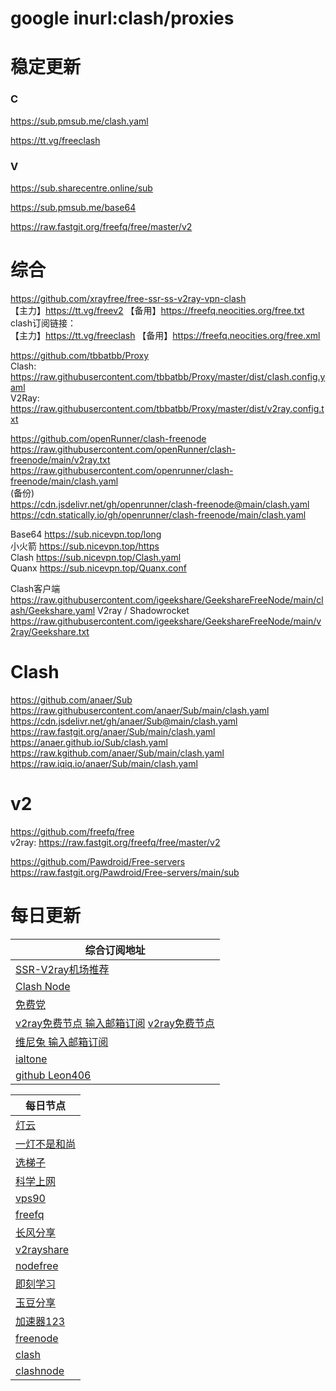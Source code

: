 # google inurl:clash/proxies

# 稳定更新
### C
https://sub.pmsub.me/clash.yaml

https://tt.vg/freeclash

### V
https://sub.sharecentre.online/sub

https://sub.pmsub.me/base64

https://raw.fastgit.org/freefq/free/master/v2

# 综合
https://github.com/xrayfree/free-ssr-ss-v2ray-vpn-clash \
【主力】https://tt.vg/freev2 【备用】https://freefq.neocities.org/free.txt \
clash订阅链接： \
【主力】https://tt.vg/freeclash 【备用】https://freefq.neocities.org/free.xml

https://github.com/tbbatbb/Proxy \
Clash: https://raw.githubusercontent.com/tbbatbb/Proxy/master/dist/clash.config.yaml \
V2Ray: https://raw.githubusercontent.com/tbbatbb/Proxy/master/dist/v2ray.config.txt

https://github.com/openRunner/clash-freenode \
https://raw.githubusercontent.com/openRunner/clash-freenode/main/v2ray.txt \
https://raw.githubusercontent.com/openrunner/clash-freenode/main/clash.yaml \
(备份) \
https://cdn.jsdelivr.net/gh/openrunner/clash-freenode@main/clash.yaml \
https://cdn.statically.io/gh/openrunner/clash-freenode/main/clash.yaml

Base64 https://sub.nicevpn.top/long \
小火箭 https://sub.nicevpn.top/https \
Clash https://sub.nicevpn.top/Clash.yaml \
Quanx https://sub.nicevpn.top/Quanx.conf

Clash客户端
https://raw.githubusercontent.com/igeekshare/GeekshareFreeNode/main/clash/Geekshare.yaml
V2ray / Shadowrocket
https://raw.githubusercontent.com/igeekshare/GeekshareFreeNode/main/v2ray/Geekshare.txt

# Clash
https://github.com/anaer/Sub \
https://raw.githubusercontent.com/anaer/Sub/main/clash.yaml \
https://cdn.jsdelivr.net/gh/anaer/Sub@main/clash.yaml \
https://raw.fastgit.org/anaer/Sub/main/clash.yaml \
https://anaer.github.io/Sub/clash.yaml \
https://raw.kgithub.com/anaer/Sub/main/clash.yaml \
https://raw.iqiq.io/anaer/Sub/main/clash.yaml

# v2
https://github.com/freefq/free \
v2ray: https://raw.fastgit.org/freefq/free/master/v2

https://github.com/Pawdroid/Free-servers \
https://raw.fastgit.org/Pawdroid/Free-servers/main/sub

# 每日更新
| 综合订阅地址                                                                               |
|--------------------------------------------------------------------------------------|
| [SSR-V2ray机场推荐](https://jichangtuijian.com/)                                         |
| [Clash Node](https://clashnode.xyz/)                                                 |
| [免费党](https://www.mfdang.com/)                                                       |
| [v2ray免费节点 输入邮箱订阅](https://www.v2mj.com/) [v2ray免费节点](https://www.v2rayfree.eu.org/) |
| [维尼兔 输入邮箱订阅](https://www.v2v0.com/)                                                  |
| [ialtone](https://ialtone.xyz/)                                                      |
| [github Leon406](https://github.com/Leon406/SubCrawler)                              |

| 每日节点                                                   |
|--------------------------------------------------------|
| [灯云](https://58dengyun.com/)                           |
| [一灯不是和尚](https://iyideng.vip/)                         |
| [选梯子](https://www.xuantizi.com/)                       |
| [科学上网](https://www.oaoy.net/)                          |
| [vps90](http://vps90.com/vps/kxsw/)                    |
| [freefq](https://freefq.com/)                          |
| [长风分享](https://www.cfmem.com/)                         |
| [v2rayshare](https://v2rayshare.com/)                  |
| [nodefree](https://nodefree.org/)                      |
| [即刻学习](https://www.jkxuexi.com/)                       |
| [玉豆分享](https://www.yudou66.com/)                       |
| [加速器123](https://ssr.bettershop.club/)                 |
| [freenode](https://freenode.me/)                       |
| [clash](https://www.clash-gaming.com/)                 |
| [clashnode](https://clashnode.com/)                    |




